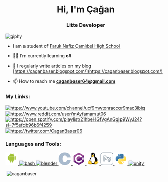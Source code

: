 <h1 align="center">Hi, I'm Çağan</h1>
<h3 align="center">Litte Developer</h3>

![giphy](https://user-images.githubusercontent.com/67741183/109847211-fd662800-7c5f-11eb-8716-7f187da917c4.gif)

- I am a student of [Faruk Nafiz Çamlıbel High School](https://fnc.meb.k12.tr/)

- 🐱‍💻 I’m currently learning **c#**

- 📝 I regularly write articles on my blog [https://caganbaser.blogspot.com/](https://caganbaser.blogspot.com/)

- 📫 How to reach me **caganbaser64@gmail.com**

<h3 align="left">My Links:</h3>
<p align="left">
<a href="https://www.youtube.com/channel/UCf9mwtOnRAccOR9mAc3iBIQ" target="blank"><img align="center" src="https://cdn.jsdelivr.net/npm/simple-icons@3.0.1/icons/youtube.svg" alt="https://www.youtube.com/channel/ucf9mwtonraccor9mac3ibiq" height="30" width="40" /></a> <a href="https://www.reddit.com/user/mAyfamamut06" target="blank"><img align="center" src="https://cdn.jsdelivr.net/npm/simple-icons@3.0.1/icons/reddit.svg" alt="https://www.reddit.com/user/mAyfamamut06" height="30" width="40" /></a> <a href="https://open.spotify.com/playlist/21hbeHGfVgAnGgjp9WyJ24?si=7f5efdb96b6f4259" target="blank"><img align="center" src="https://cdn.jsdelivr.net/npm/simple-icons@3.0.1/icons/spotify.svg" alt="https://open.spotify.com/playlist/21hbeHGfVgAnGgjp9WyJ24?si=7f5efdb96b6f4259" height="30" width="40" /></a> <a href="https://twitter.com/CaganBaser06" target="blank"><img align="center" src="https://cdn.jsdelivr.net/npm/simple-icons@3.0.1/icons/twitter.svg" alt="https://twitter.com/CaganBaser06" height="30" width="40" /></a>
</p>

<h3 align="left">Languages and Tools:</h3>
<p align="left"> <a href="https://developer.android.com" target="_blank"> <img src="https://raw.githubusercontent.com/devicons/devicon/master/icons/android/android-original-wordmark.svg" alt="android" width="40" height="40"/> </a> <a href="https://www.gnu.org/software/bash/" target="_blank"> <img src="https://www.vectorlogo.zone/logos/gnu_bash/gnu_bash-icon.svg" alt="bash" width="40" height="40"/> </a> <a href="https://www.blender.org/" target="_blank"> <img src="https://download.blender.org/branding/community/blender_community_badge_white.svg" alt="blender" width="40" height="40"/> </a> <a href="https://www.cprogramming.com/" target="_blank"> <img src="https://raw.githubusercontent.com/devicons/devicon/master/icons/c/c-original.svg" alt="c" width="40" height="40"/> </a> <a href="https://www.w3schools.com/cs/" target="_blank"> <img src="https://raw.githubusercontent.com/devicons/devicon/master/icons/csharp/csharp-original.svg" alt="csharp" width="40" height="40"/> </a> <a href="https://www.linux.org/" target="_blank"> <img src="https://raw.githubusercontent.com/devicons/devicon/master/icons/linux/linux-original.svg" alt="linux" width="40" height="40"/> </a> <a href="https://www.photoshop.com/en" target="_blank"> <img src="https://raw.githubusercontent.com/devicons/devicon/master/icons/photoshop/photoshop-line.svg" alt="photoshop" width="40" height="40"/> </a> <a href="https://www.python.org" target="_blank"> <img src="https://raw.githubusercontent.com/devicons/devicon/master/icons/python/python-original.svg" alt="python" width="40" height="40"/> </a> <a href="https://unity.com/" target="_blank"> <img src="https://www.vectorlogo.zone/logos/unity3d/unity3d-icon.svg" alt="unity" width="40" height="40"/> </a> </p>

<p>&nbsp;<img align="center" src="https://github-readme-stats.vercel.app/api?username=caganbaser&theme=graywhite&show_icons=true&locale=en" alt="caganbaser" /></p>
